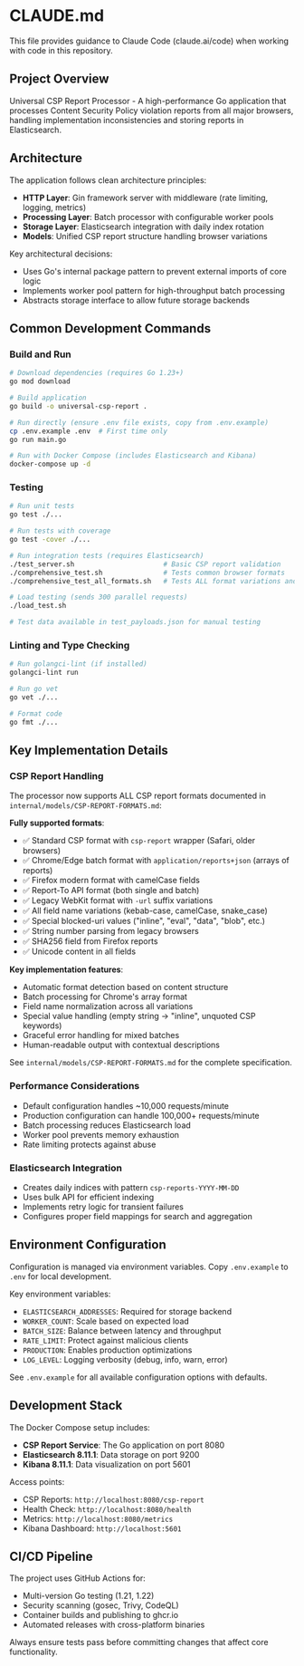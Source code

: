 # CLAUDE.md

This file provides guidance to Claude Code (claude.ai/code) when working with code in this repository.

## Project Overview

Universal CSP Report Processor - A high-performance Go application that processes Content Security Policy violation reports from all major browsers, handling implementation inconsistencies and storing reports in Elasticsearch.

## Architecture

The application follows clean architecture principles:
- **HTTP Layer**: Gin framework server with middleware (rate limiting, logging, metrics)
- **Processing Layer**: Batch processor with configurable worker pools
- **Storage Layer**: Elasticsearch integration with daily index rotation
- **Models**: Unified CSP report structure handling browser variations

Key architectural decisions:
- Uses Go's internal package pattern to prevent external imports of core logic
- Implements worker pool pattern for high-throughput batch processing
- Abstracts storage interface to allow future storage backends

## Common Development Commands

### Build and Run
```bash
# Download dependencies (requires Go 1.23+)
go mod download

# Build application
go build -o universal-csp-report .

# Run directly (ensure .env file exists, copy from .env.example)
cp .env.example .env  # First time only
go run main.go

# Run with Docker Compose (includes Elasticsearch and Kibana)
docker-compose up -d
```

### Testing
```bash
# Run unit tests
go test ./...

# Run tests with coverage
go test -cover ./...

# Run integration tests (requires Elasticsearch)
./test_server.sh                      # Basic CSP report validation
./comprehensive_test.sh               # Tests common browser formats
./comprehensive_test_all_formats.sh   # Tests ALL format variations and edge cases

# Load testing (sends 300 parallel requests)
./load_test.sh

# Test data available in test_payloads.json for manual testing
```

### Linting and Type Checking
```bash
# Run golangci-lint (if installed)
golangci-lint run

# Run go vet
go vet ./...

# Format code
go fmt ./...
```

## Key Implementation Details

### CSP Report Handling
The processor now supports ALL CSP report formats documented in `internal/models/CSP-REPORT-FORMATS.md`:

**Fully supported formats**:
- ✅ Standard CSP format with `csp-report` wrapper (Safari, older browsers)
- ✅ Chrome/Edge batch format with `application/reports+json` (arrays of reports)
- ✅ Firefox modern format with camelCase fields
- ✅ Report-To API format (both single and batch)
- ✅ Legacy WebKit format with `-url` suffix variations
- ✅ All field name variations (kebab-case, camelCase, snake_case)
- ✅ Special blocked-uri values ("inline", "eval", "data", "blob", etc.)
- ✅ String number parsing from legacy browsers
- ✅ SHA256 field from Firefox reports
- ✅ Unicode content in all fields

**Key implementation features**:
- Automatic format detection based on content structure
- Batch processing for Chrome's array format
- Field name normalization across all variations
- Special value handling (empty string → "inline", unquoted CSP keywords)
- Graceful error handling for mixed batches
- Human-readable output with contextual descriptions

See `internal/models/CSP-REPORT-FORMATS.md` for the complete specification.

### Performance Considerations
- Default configuration handles ~10,000 requests/minute
- Production configuration can handle 100,000+ requests/minute
- Batch processing reduces Elasticsearch load
- Worker pool prevents memory exhaustion
- Rate limiting protects against abuse

### Elasticsearch Integration
- Creates daily indices with pattern `csp-reports-YYYY-MM-DD`
- Uses bulk API for efficient indexing
- Implements retry logic for transient failures
- Configures proper field mappings for search and aggregation

## Environment Configuration

Configuration is managed via environment variables. Copy `.env.example` to `.env` for local development.

Key environment variables:
- `ELASTICSEARCH_ADDRESSES`: Required for storage backend
- `WORKER_COUNT`: Scale based on expected load
- `BATCH_SIZE`: Balance between latency and throughput
- `RATE_LIMIT`: Protect against malicious clients
- `PRODUCTION`: Enables production optimizations
- `LOG_LEVEL`: Logging verbosity (debug, info, warn, error)

See `.env.example` for all available configuration options with defaults.

## Development Stack

The Docker Compose setup includes:
- **CSP Report Service**: The Go application on port 8080
- **Elasticsearch 8.11.1**: Data storage on port 9200
- **Kibana 8.11.1**: Data visualization on port 5601

Access points:
- CSP Reports: `http://localhost:8080/csp-report`
- Health Check: `http://localhost:8080/health`
- Metrics: `http://localhost:8080/metrics`
- Kibana Dashboard: `http://localhost:5601`

## CI/CD Pipeline

The project uses GitHub Actions for:
- Multi-version Go testing (1.21, 1.22)
- Security scanning (gosec, Trivy, CodeQL)
- Container builds and publishing to ghcr.io
- Automated releases with cross-platform binaries

Always ensure tests pass before committing changes that affect core functionality.